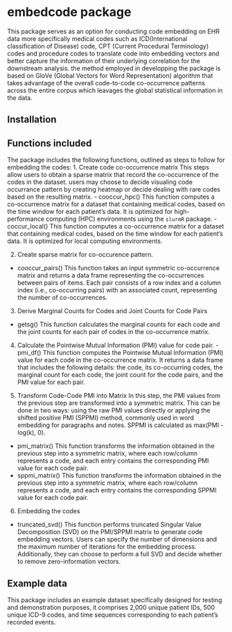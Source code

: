 
<!-- README.md is generated from README.Rmd. Please edit that file -->

# embedcode package

<!-- badges: start -->
<!-- badges: end -->

This package serves as an option for conducting code embedding on EHR
data more specifically medical codes such as ICD(International
classification of Disease) code, CPT (Current Procedural Terminology)
codes and procedure codes to translate code into embedding vectors and
better capture the information of their underlying correlation for the
downstream analysis. the method employed in developping the package is
based on GloVe (Global Vectors for Word Representation) algorithm that
takes advantage of the overall code-to-code co-occurrence patterns
across the entire corpus which leavages the global statistical
information in the data.

## Installation

## Functions included

The package includes the following functions, outlined as steps to
follow for embedding the codes: 1. Create code co-occurrence matrix This
steps allow users to obtain a sparse matrix that record the
co-occurrence of the codes in the dataset. users may choose to decide
visualing code occurrance pattern by creating heatmap or decide dealing
with rare codes based on the resulting matrix. - cooccur_hpc() This
function computes a co-occurrence matrix for a dataset that containing
medical codes, based on the time window for each patient’s data. It is
optimized for high-performance computing (HPC) environments using the
`slurmR` package. - coccur_local() This function computes a
co-occurrence matrix for a dataset that containing medical codes, based
on the time window for each patient’s data. It is optimized for local
computing environments.

2.  Create sparse matrix for co-occurence pattern.

- cooccur_pairs() This function takes an input symmetric co-occurrence
  matrix and returns a data frame representing the co-occurrences
  between pairs of items. Each pair consists of a row index and a column
  index (i.e., co-occurring pairs) with an associated count,
  representing the number of co-occurrences.

3.  Derive Marginal Counts for Codes and Joint Counts for Code Pairs

- getsg() This function calculates the marginal counts for each code and
  the joint counts for each pair of codes in the co-occurrence matrix.

4.  Calculate the Pointwise Mutual Information (PMI) value for code
    pair. -pmi_df() This function computes the Pointwise Mutual
    Information (PMI) value for each code in the co-occurrence matrix.
    It returns a data frame that includes the following details: the
    code, its co-occurring codes, the marginal count for each code, the
    joint count for the code pairs, and the PMI value for each pair.

5.  Transform Code-Code PMI into Matrix In this step, the PMI values
    from the previous step are transformed into a symmetric matrix. This
    can be done in two ways: using the raw PMI values directly or
    applying the shifted positive PMI (SPPMI) method, commonly used in
    word embedding for paragraphs and notes. SPPMI is calculated as
    max(PMI - log(k), 0).

- pmi_matrix() This function transforms the information obtained in the
  previous step into a symmetric matrix, where each row/column
  represents a code, and each entry contains the corresponding PMI value
  for each code pair.
- sppmi_matrix() This function transforms the information obtained in
  the previous step into a symmetric matrix, where each row/column
  represents a code, and each entry contains the corresponding SPPMI
  value for each code pair.

6.  Embedding the codes

- truncated_svd() This function performs truncated Singular Value
  Decomposition (SVD) on the PMI/SPPMI matrix to generate code embedding
  vectors. Users can specify the number of dimensions and the maximum
  number of iterations for the embedding process. Additionally, they can
  choose to perform a full SVD and decide whether to remove
  zero-information vectors.

## Example data

This package includes an example dataset specifically designed for
testing and demonstration purposes, it comprises 2,000 unique patient
IDs, 500 unique ICD-9 codes, and time sequences corresponding to each
patient’s recorded events.
